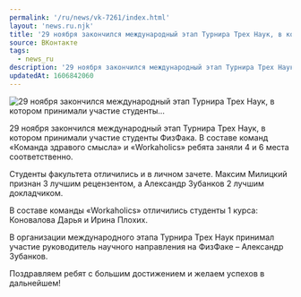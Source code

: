 ```yaml
---
permalink: '/ru/news/vk-7261/index.html'
layout: 'news.ru.njk'
title: '29 ноября закончился международный этап Турнира Трех Наук, в котором принимали участие студенты…'
source: ВКонтакте
tags:
  - news_ru
description: '29 ноября закончился международный этап Турнира Трех Наук, в котором принимали участие студенты…'
updatedAt: 1606842060
---
```

![29 ноября закончился международный этап Турнира Трех Наук, в котором принимали участие студенты…](https://sun9-33.userapi.com/impg/Qb5YAN4ojUaIwGAqLOmqxbGusVDb7_5KUBaCDw/twrxUVfPZno.jpg?size=1280x720&quality=96&proxy=1&sign=4af7e71a90cbf42235ad69eabb40d233&c_uniq_tag=Vw-sJxO96XDyp20_y8ZKkZb7ikMJ_duFPp5UCPUj60Q&type=album)

29 ноября закончился международный этап Турнира Трех Наук, в котором принимали участие студенты ФизФака. В составе команд «Команда здравого смысла» и «Workaholics» ребята заняли 4 и 6 места соответственно.

Студенты факультета отличились и в личном зачете. Максим Милицкий признан 3 лучшим рецензентом, а Александр Зубанков 2 лучшим докладчиком.

В составе команды «Workaholics» отличились студенты 1 курса: Коновалова Дарья и Ирина Плохих.

В организации международного этапа Турнира Трех Наук принимал участие руководитель научного направления на ФизФаке – Александр Зубанков.

Поздравляем ребят с большим достижением и желаем успехов в дальнейшем!
